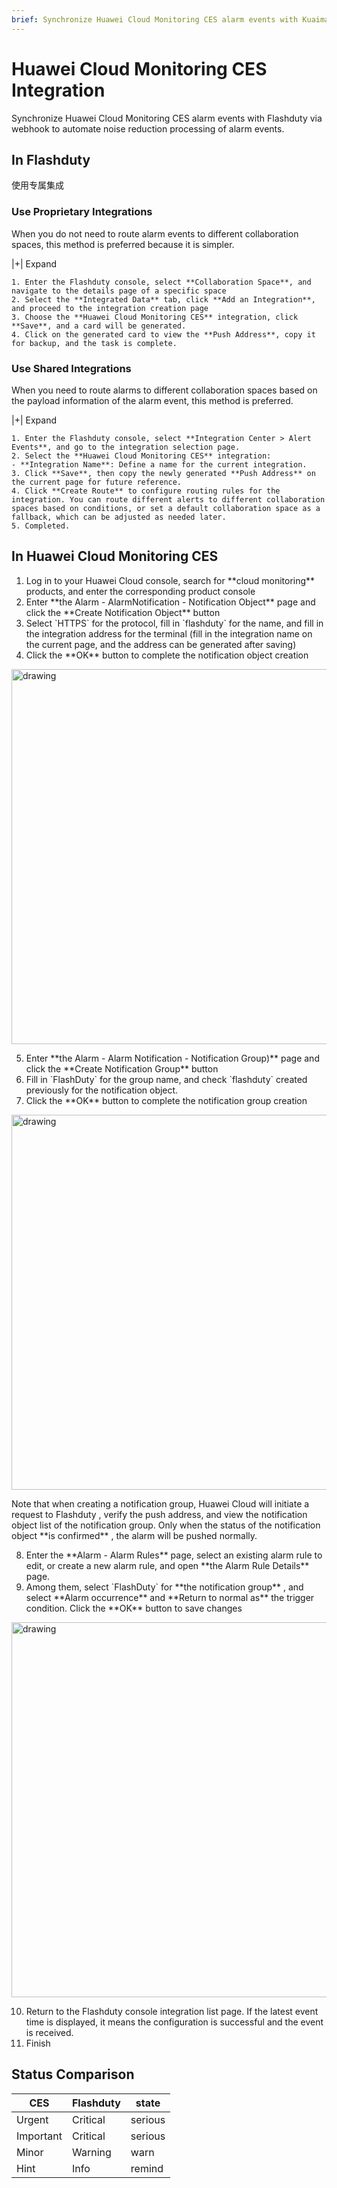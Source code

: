 ```yaml
---
brief: Synchronize Huawei Cloud Monitoring CES alarm events with Kuaimao Xinyun via webhook to automate noise reduction processing of alarm events"
---
```


# Huawei Cloud Monitoring CES Integration

Synchronize Huawei Cloud Monitoring CES alarm events with Flashduty via webhook to automate noise reduction processing of alarm events.

## In Flashduty
使用专属集成

### Use Proprietary Integrations

When you do not need to route alarm events to different collaboration spaces, this method is preferred because it is simpler.

|+| Expand

    1. Enter the Flashduty console, select **Collaboration Space**, and navigate to the details page of a specific space
    2. Select the **Integrated Data** tab, click **Add an Integration**, and proceed to the integration creation page
    3. Choose the **Huawei Cloud Monitoring CES** integration, click **Save**, and a card will be generated.
    4. Click on the generated card to view the **Push Address**, copy it for backup, and the task is complete.

### Use Shared Integrations

When you need to route alarms to different collaboration spaces based on the payload information of the alarm event, this method is preferred.

|+| Expand

    1. Enter the Flashduty console, select **Integration Center > Alert Events**, and go to the integration selection page.
    2. Select the **Huawei Cloud Monitoring CES** integration:
    - **Integration Name**: Define a name for the current integration.
    3. Click **Save**, then copy the newly generated **Push Address** on the current page for future reference.
    4. Click **Create Route** to configure routing rules for the integration. You can route different alerts to different collaboration spaces based on conditions, or set a default collaboration space as a fallback, which can be adjusted as needed later.
    5. Completed.

## In Huawei Cloud Monitoring CES
<div id="!"><ol><li>Log in to your Huawei Cloud console, search for **cloud monitoring** products, and enter the corresponding product console</li><li> Enter **the Alarm - AlarmNotification - Notification Object** page and click the **Create Notification Object** button</li><li> Select `HTTPS` for the protocol, fill in `flashduty` for the name, and fill in the integration address for the terminal (fill in the integration name on the current page, and the address can be generated after saving)</li><li> Click the **OK** button to complete the notification object creation</li></ol><img alt="drawing" width="600" src="https://fcdoc.github.io/img/tgH1UDKys17VJAMsXbifQp-qYjXBKKOpusNdIiZJYbE.avif"><ol start="5"><li> Enter **the Alarm - Alarm Notification - Notification Group)** page and click the **Create Notification Group** button</li><li> Fill in `FlashDuty` for the group name, and check `flashduty` created previously for the notification object.</li><li> Click the **OK** button to complete the notification group creation</li></ol><img alt="drawing" width="600" src="https://fcdoc.github.io/img/un2_U8J_auion76Ks570Tt6OQj1_akTliX0oX-a3QUQ.avif"><p> Note that when creating a notification group, Huawei Cloud will initiate a request to Flashduty , verify the push address, and view the notification object list of the notification group. Only when the status of the notification object **is confirmed** , the alarm will be pushed normally.</p><ol start="8"><li> Enter the **Alarm - Alarm Rules** page, select an existing alarm rule to edit, or create a new alarm rule, and open **the Alarm Rule Details** page.</li><li> Among them, select `FlashDuty` for **the notification group** , and select **Alarm occurrence** and **Return to normal as** the trigger condition. Click the **OK** button to save changes</li></ol><img alt="drawing" width="600" src="https://fcdoc.github.io/img/XNjNCWbTfuFnsmavwkCyhMtG9DJNykfjqsIQiLG4Sj4.avif"><ol start="10"><li> Return to the Flashduty console integration list page. If the latest event time is displayed, it means the configuration is successful and the event is received.</li><li> Finish</li></ol></div>

## Status Comparison
<div class="md-block">

| CES  |  Flashduty  | state |
| ---- | -------- | ---- |
| Urgent | Critical | serious |
| Important | Critical | serious |
| Minor | Warning  | warn |
| Hint | Info     | remind |

</div>